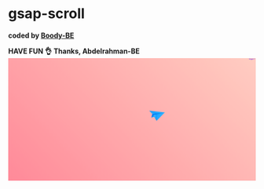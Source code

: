 # gsap-scroll

<b>coded by [Boody-BE](https://github.com/Boody2004/gsap-animation)</b>

**HAVE FUN 👌**
**Thanks, Abdelrahman-BE**
![Design preview for the Profile card component coding challenge](gsap-animation.jpg)

